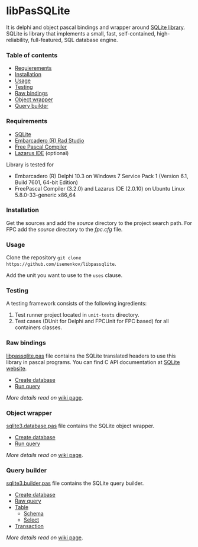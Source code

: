 libPasSQLite
============
It is delphi and object pascal bindings and wrapper around [SQLite library](https://www.sqlite.org). SQLite is library that implements a small, fast, self-contained, high-reliability, full-featured, SQL database engine.



### Table of contents

* [Requierements](#requirements)
* [Installation](#installation)
* [Usage](#usage)
* [Testing](#testing)
* [Raw bindings](#raw-bindings)
* [Object wrapper](#object-wrapper)
* [Query builder](#query-builder)



### Requirements

* [SQLite](https://www.sqlite.org)
* [Embarcadero (R) Rad Studio](https://www.embarcadero.com)
* [Free Pascal Compiler](http://freepascal.org)
* [Lazarus IDE](http://www.lazarus.freepascal.org/) (optional)



Library is tested for 

- Embarcadero (R) Delphi 10.3 on Windows 7 Service Pack 1 (Version 6.1, Build 7601, 64-bit Edition)
- FreePascal Compiler (3.2.0) and Lazarus IDE (2.0.10) on Ubuntu Linux 5.8.0-33-generic x86_64



### Installation

Get the sources and add the *source* directory to the project search path. For FPC add the *source* directory to the *fpc.cfg* file.



### Usage

Clone the repository `git clone https://github.com/isemenkov/libpassqlite`.

Add the unit you want to use to the `uses` clause.



### Testing

A testing framework consists of the following ingredients:
1. Test runner project located in `unit-tests` directory.
2. Test cases (DUnit for Delphi and FPCUnit for FPC based) for all containers classes. 



### Raw bindings

[libpassqlite.pas](https://github.com/isemenkov/libpassqlite/blob/master/source/libpassqlite.pas) file contains the SQLite translated headers to use this library in pascal programs. You can find C API documentation at [SQLite website](https://www.sqlite.org/docs.html).

* [Create database](https://github.com/isemenkov/libpassqlite/wiki/Raw-bindings#create-database)
* [Run query](https://github.com/isemenkov/libpassqlite/wiki/Raw-bindings#run-query)

*More details read on* [wiki page](https://github.com/isemenkov/libpassqlite/wiki/Raw-bindings).



### Object wrapper

[sqlite3.database.pas](https://github.com/isemenkov/libpassqlite/blob/master/source/sqlite3.database.pas) file contains the SQLite object wrapper.

* [Create database](https://github.com/isemenkov/libpassqlite/wiki/TSQLite3Database#create-database)
* [Run query](https://github.com/isemenkov/libpassqlite/wiki/TSQLite3Database#run-query)

*More details read on* [wiki page](https://github.com/isemenkov/libpassqlite/wiki/TSQLite3Database).



### Query builder

[sqlite3.builder.pas](https://github.com/isemenkov/libpassqlite/blob/master/source/sqlite3.builder.pas) file contains the SQLite query builder.

* [Create database](https://github.com/isemenkov/libpassqlite/wiki/TSQLite3Builder#create-database)
* [Raw query](https://github.com/isemenkov/libpassqlite/wiki/TSQLite3Builder#raw-query)
* [Table](https://github.com/isemenkov/libpassqlite/wiki/TSQLite3Builder#table)
  * [Schema](https://github.com/isemenkov/libpassqlite/wiki/TSQLite3Schema)
  * [Select](https://github.com/isemenkov/libpassqlite/wiki/TSQLite3Select)
* [Transaction](https://github.com/isemenkov/libpassqlite/wiki/TSQLite3Builder#transaction)

*More details read on* [wiki page](https://github.com/isemenkov/libpassqlite/wiki/TSQLite3Builder).